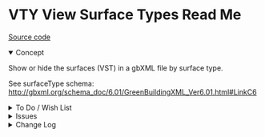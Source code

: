 # VTY View Surface Types Read Me

[Source code]( https://github.com/ladybug-tools/spider-gbxml-tools/blob/master/spider-gbxml-viewer/v-0-17-00/js-view-gbxml/vst-view-surface-types.js )

<details open >

<summary>Concept</summary>

Show or hide the surfaces (VST) in a gbXML file by surface type.

See surfaceType schema: http://gbxml.org/schema_doc/6.01/GreenBuildingXML_Ver6.01.html#LinkC6


</details>

<details>

<summary>To Do / Wish List</summary>


</details>

<details>

<summary>Issues</summary>

* 2019-06-28 ~ Theo ~ toggling function may be a bit awkward/non-standard

</details>

<details>

<summary>Change Log</summary>

### 2019-07-22 ~ Theo

VTY 0.17.00-1vty

* R - VTY.js: Cleanup

### 2019-07-19 ~ Theo

VTY 0.17.00-0vty

* R - VTY.js: first commit

### 2019-07-01 ~ Theo

VST 0.16.01-2vst

* B - VST.js: updated internal/external arrays

## 2019-06-28 ~ Theo

VST 0.16.01-1vst

* F - VST: First commit of readme
* C - VST.js: Add script params


</details>